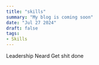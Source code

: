 ```yaml
---
title: "skills"
summary: "My blog is coming soon"
date: "Jul 27 2024"
draft: false
tags:
- Skills
---
```

Leadership
Neard
Get shit done